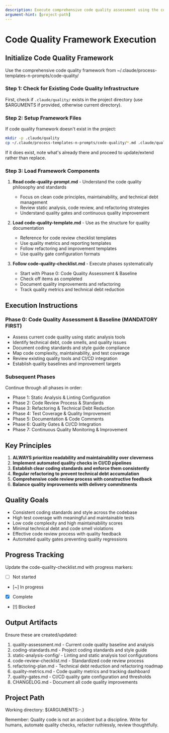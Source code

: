 ```yaml
---
description: Execute comprehensive code quality assessment using the code quality framework
argument-hint: [project-path]
---
```


# Code Quality Framework Execution

## Initialize Code Quality Framework

Use the comprehensive code quality framework from ~/.claude/process-templates-n-prompts/code-quality/

### Step 1: Check for Existing Code Quality Infrastructure
First, check if `.claude/quality/` exists in the project directory (use $ARGUMENTS if provided, otherwise current directory).

### Step 2: Setup Framework Files
If code quality framework doesn't exist in the project:
```bash
mkdir -p .claude/quality
cp ~/.claude/process-templates-n-prompts/code-quality/*.md .claude/quality/
```

If it does exist, note what's already there and proceed to update/extend rather than replace.

### Step 3: Load Framework Components

1. **Read code-quality-prompt.md** - Understand the code quality philosophy and standards
   - Focus on clean code principles, maintainability, and technical debt management
   - Review static analysis, code review, and refactoring strategies
   - Understand quality gates and continuous quality improvement

2. **Load code-quality-template.md** - Use as the structure for quality documentation
   - Reference for code review checklist templates
   - Use quality metrics and reporting templates
   - Follow refactoring and improvement templates
   - Use quality gate configuration formats

3. **Follow code-quality-checklist.md** - Execute phases systematically
   - Start with Phase 0: Code Quality Assessment & Baseline
   - Check off items as completed
   - Document quality improvements and refactoring
   - Track quality metrics and technical debt reduction

## Execution Instructions

### Phase 0: Code Quality Assessment & Baseline (MANDATORY FIRST)
- Assess current code quality using static analysis tools
- Identify technical debt, code smells, and quality issues
- Document coding standards and style guide compliance
- Map code complexity, maintainability, and test coverage
- Review existing quality tools and CI/CD integration
- Establish quality baselines and improvement targets

### Subsequent Phases
Continue through all phases in order:
- Phase 1: Static Analysis & Linting Configuration
- Phase 2: Code Review Process & Standards
- Phase 3: Refactoring & Technical Debt Reduction
- Phase 4: Test Coverage & Quality Improvement
- Phase 5: Documentation & Code Comments
- Phase 6: Quality Gates & CI/CD Integration
- Phase 7: Continuous Quality Monitoring & Improvement

## Key Principles

1. **ALWAYS prioritize readability and maintainability over cleverness**
2. **Implement automated quality checks in CI/CD pipelines**
3. **Establish clear coding standards and enforce them consistently**
4. **Regular refactoring to prevent technical debt accumulation**
5. **Comprehensive code review process with constructive feedback**
6. **Balance quality improvements with delivery commitments**

## Quality Goals
- Consistent coding standards and style across the codebase
- High test coverage with meaningful and maintainable tests
- Low code complexity and high maintainability scores
- Minimal technical debt and code smell violations
- Effective code review process with quality feedback
- Automated quality gates preventing quality regressions

## Progress Tracking
Update the code-quality-checklist.md with progress markers:
- [ ] Not started
- [~] In progress
- [x] Complete
- [!] Blocked

## Output Artifacts
Ensure these are created/updated:
1. quality-assessment.md - Current code quality baseline and analysis
2. coding-standards.md - Project coding standards and style guide
3. static-analysis-config/ - Linting and static analysis tool configurations
4. code-review-checklist.md - Standardized code review process
5. refactoring-plan.md - Technical debt reduction and refactoring roadmap
6. quality-metrics.md - Code quality metrics and tracking dashboard
7. quality-gates.md - CI/CD quality gate configuration and thresholds
8. CHANGELOG.md - Document all code quality improvements

## Project Path
Working directory: ${ARGUMENTS:-.}

Remember: Quality code is not an accident but a discipline. Write for humans, automate quality checks, refactor ruthlessly, review thoughtfully.